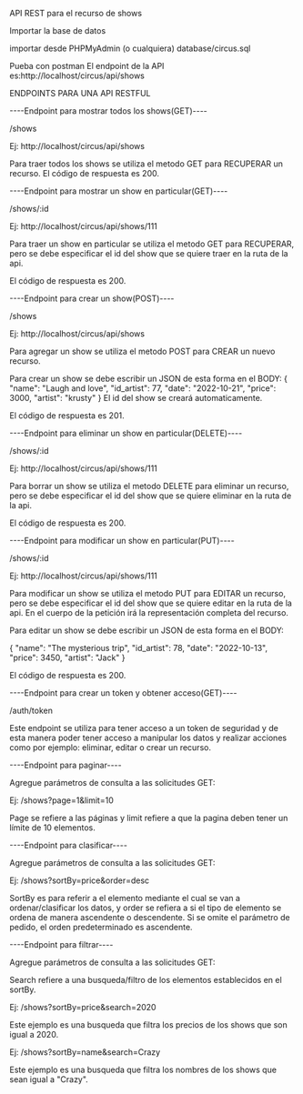 API REST para el recurso de shows


Importar la base de datos

importar desde PHPMyAdmin (o cualquiera) database/circus.sql


Pueba con postman
El endpoint de la API es:http://localhost/circus/api/shows


ENDPOINTS PARA UNA API RESTFUL

----Endpoint para mostrar todos los shows(GET)----

/shows

Ej: http://localhost/circus/api/shows


Para traer todos los shows se utiliza el metodo GET para RECUPERAR un recurso.
El código de respuesta es 200.

----Endpoint para mostrar un show en particular(GET)----

/shows/:id

Ej: http://localhost/circus/api/shows/111

Para traer un show en particular se utiliza el metodo GET para RECUPERAR, pero se debe especificar el id del show que se quiere traer en la ruta de la api.
 
El código de respuesta  es 200.

----Endpoint para crear un show(POST)---- 

/shows

Ej: http://localhost/circus/api/shows

Para agregar un show se utiliza el metodo POST para CREAR un nuevo recurso.

Para crear un show se debe escribir un JSON de esta forma en el BODY:
{
"name": "Laugh and love",
"id_artist": 77,
"date": "2022-10-21",
"price": 3000,
"artist": "krusty"
}
El id del show se creará automaticamente.

El código de respuesta es 201.

----Endpoint para eliminar un show en particular(DELETE)----

/shows/:id

Ej: http://localhost/circus/api/shows/111

Para borrar un show se utiliza el metodo DELETE para eliminar un recurso, pero se debe especificar el id del show que se quiere eliminar en la ruta de la api.

El código de respuesta  es 200.

----Endpoint para modificar  un show en particular(PUT)----

/shows/:id

Ej: http://localhost/circus/api/shows/111


Para modificar un show se utiliza el metodo PUT para EDITAR un recurso, pero se debe especificar el id del show que se quiere editar en la ruta de la api. 
En el cuerpo de la petición irá la representación completa del recurso.

Para editar un show se debe escribir un JSON de esta forma en el BODY:

{
"name": "The mysterious trip",
"id_artist": 78,
"date": "2022-10-13",
"price": 3450,
"artist": "Jack"
}

El código de respuesta  es 200.

----Endpoint para crear un token y obtener acceso(GET)----

/auth/token 

Este endpoint se utiliza para tener acceso a un token de seguridad y  de esta manera poder tener acceso a manipular los datos y realizar acciones como por ejemplo: eliminar, editar o crear un recurso.


----Endpoint para paginar----

Agregue parámetros de consulta a las solicitudes GET:

Ej: /shows?page=1&limit=10

Page se refiere a las páginas y limit refiere a que la pagina deben tener un límite de 10 elementos.

----Endpoint para clasificar----

Agregue parámetros de consulta a las solicitudes GET:

Ej: /shows?sortBy=price&order=desc

SortBy es para referir a el elemento mediante el cual se van a ordenar/clasificar los datos, y order se refiera a si el tipo de elemento se ordena de manera ascendente o descendente. Si se omite el parámetro de pedido, el orden predeterminado es ascendente.


----Endpoint para filtrar----

Agregue parámetros de consulta a las solicitudes GET:

Search refiere a una busqueda/filtro de los elementos establecidos en el sortBy.

Ej: /shows?sortBy=price&search=2020

Este ejemplo es una busqueda que filtra los precios de los shows que son igual a 2020.

Ej: /shows?sortBy=name&search=Crazy

Este ejemplo es una busqueda que filtra los nombres de los shows que sean igual a "Crazy".
